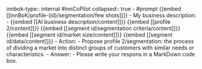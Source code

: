 innbok-type:: internal
#innCoPilot
collapsed:: true
	- #prompt {{embed [[innBoK/profile-(id)/segmentation/few shots]]}}
		- My business description:
		- {{embed [[AI business description/content]]}} {{embed [[profile 2/content]]}} {{embed [[segment id/segmentation criteria/content]]}} {{embed [[segment id/market size/content]]}} {{embed [[segment id/data/content]]}}
		- Action:
		- Propose profile 2/segmentation: the process of dividing a market into distinct groups of customers with similar needs or characteristics.
		- Answer:
		- Please write your respons in a MarkDown code box.




